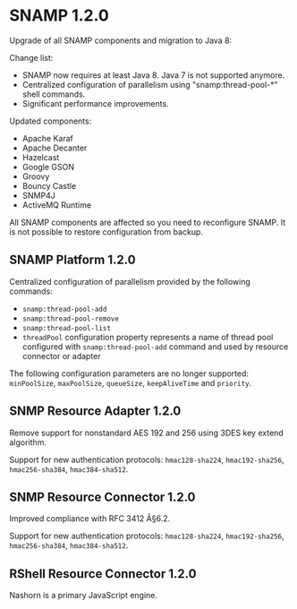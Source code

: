 # SNAMP 1.2.0
Upgrade of all SNAMP components and migration to Java 8:

Change list:

* SNAMP now requires at least Java 8. Java 7 is not supported anymore.
* Centralized configuration of parallelism using "snamp:thread-pool-*" shell commands.
* Significant performance improvements.

Updated components:

* Apache Karaf
* Apache Decanter
* Hazelcast
* Google GSON
* Groovy
* Bouncy Castle
* SNMP4J
* ActiveMQ Runtime

All SNAMP components are affected so you need to reconfigure SNAMP. It is not possible to restore configuration from backup.

## SNAMP Platform 1.2.0
Centralized configuration of parallelism provided by the following commands:

* `snamp:thread-pool-add`
* `snamp:thread-pool-remove`
* `snamp:thread-pool-list`
* `threadPool` configuration property represents a name of thread pool configured with `snamp:thread-pool-add` command and used by resource connector or adapter

The following configuration parameters are no longer supported: `minPoolSize`, `maxPoolSize`, `queueSize`, `keepAliveTime` and `priority`.

## SNMP Resource Adapter 1.2.0
Remove support for nonstandard AES 192 and 256 using 3DES key extend algorithm.

Support for new authentication protocols: `hmac128-sha224`, `hmac192-sha256`, `hmac256-sha384`, `hmac384-sha512`.

## SNMP Resource Connector 1.2.0
Improved compliance with RFC 3412 Â§6.2.

Support for new authentication protocols: `hmac128-sha224`, `hmac192-sha256`, `hmac256-sha384`, `hmac384-sha512`.

## RShell Resource Connector 1.2.0
Nashorn is a primary JavaScript engine.
